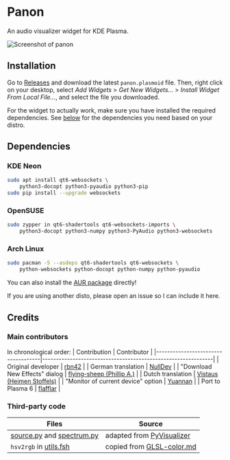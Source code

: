# Panon
An audio visualizer widget for KDE Plasma.

![Screenshot of panon](https://raw.githubusercontent.com/wiki/flafflar/panon/Screenshots/panon.gif)

## Installation
Go to [Releases](https://github.com/flafflar/panon/releases) and download the 
latest `panon.plasmoid` file. Then, right click on your desktop, select 
*Add Widgets* > *Get New Widgets...* > *Install Widget From Local File...*, 
and select the file you downloaded.

For the widget to actually work, make sure you have installed the required
dependencies. See [below](#dependencies) for the dependencies you need based on 
your distro.

## Dependencies

### KDE Neon
```sh
sudo apt install qt6-websockets \
    python3-docopt python3-pyaudio python3-pip
sudo pip install --upgrade websockets
```

### OpenSUSE
```sh
sudo zypper in qt6-shadertools qt6-websockets-imports \ 
    python3-docopt python3-numpy python3-PyAudio python3-websockets
```

### Arch Linux
```sh
sudo pacman -S --asdeps qt6-shadertools qt6-websockets \
    python-websockets python-docopt python-numpy python-pyaudio
```
You can also install the [AUR package](https://aur.archlinux.org/packages/plasma6-applets-panon)
directly!

If you are using another disto, please open an issue so I can include it here.

## Credits

### Main contributors
In chronological order:
| Contribution                       | Contributor                                                  |
|------------------------------------|--------------------------------------------------------------|
| Original developer                 | [rbn42](https://github.com/rbn42)                            |
| German translation                 | [NullDev](https://github.com/NLDev)                          |
| "Download New Effects" dialog      | [flying-sheep (Phillip A.)](https://github.com/flying-sheep) |
| Dutch translation                  | [Vistaus (Heimen Stoffels)](https://github.com/Vistaus)      |
| "Monitor of current device" option | [Yuannan](https://github.com/yuannan)                        |
| Port to Plasma 6                   | [flafflar](https://github.com/flafflar)                      |

### Third-party code
| Files                                                                                           | Source                                                                                           |
|-------------------------------------------------------------------------------------------------|--------------------------------------------------------------------------------------------------|
| [source.py](panon/backend/source.py) and [spectrum.py](panon/backend/spectrum.py)               | adapted from [PyVisualizer](https://github.com/ajalt/PyVisualizer)                               |
| `hsv2rgb` in [utils.fsh](plasmoid/contents/shaders/utils.fsh)                                   | copied from [GLSL-color.md](https://gist.github.com/patriciogonzalezvivo/114c1653de9e3da6e1e3)   |